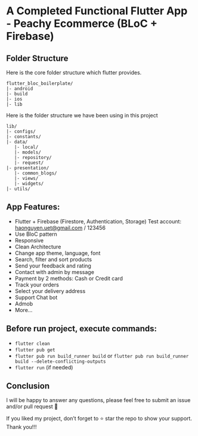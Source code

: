 # A Completed Functional Flutter App - Peachy Ecommerce  (BLoC + Firebase)


## Folder Structure
Here is the core folder structure which flutter provides.

```
flutter_bloc_boilerplate/
|- android
|- build
|- ios
|- lib
```

Here is the folder structure we have been using in this project

```
lib/
|- configs/
|- constants/
|- data/
   |- local/
   |- models/
   |- repository/
   |- request/
|- presentation/
   |- common_blogs/
   |- views/
   |- widgets/
|- utils/
```

## App Features:
* Flutter + Firebase (Firestore, Authentication, Storage)
  Test account: haonguyen.uet@gmail.com / 123456
* Use BloC pattern
* Responsive
* Clean Architecture
* Change app theme, language, font
* Search, filter and sort products
* Send your feedback and rating
* Contact with admin by message
* Payment by 2 methods: Cash or Credit card
* Track your orders
* Select your delivery address
* Support Chat bot
* Admob
* More...

## Before run project, execute commands:
- `flutter clean`
- `flutter pub get`
- `flutter pub run build_runner build` or `flutter pub run build_runner build --delete-conflicting-outputs`
- `flutter run` (if needed)

## Conclusion
I will be happy to answer any questions, please feel free to submit an issue and/or pull request 🙂

If you liked my project, don’t forget to ⭐ star the repo to show your support.
Thank you!!!
